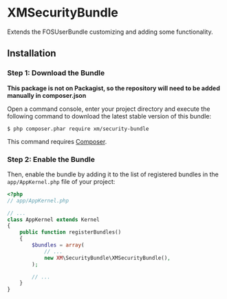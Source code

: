 # XMSecurityBundle
Extends the FOSUserBundle customizing and adding some functionality.

## Installation

### Step 1: Download the Bundle

**This package is not on Packagist, so the repository will need to be added manually in composer.json**

Open a command console, enter your project directory and execute the
following command to download the latest stable version of this bundle:

```console
$ php composer.phar require xm/security-bundle
```

This command requires [Composer](https://getcomposer.org/download/).

### Step 2: Enable the Bundle

Then, enable the bundle by adding it to the list of registered bundles
in the `app/AppKernel.php` file of your project:

```php
<?php
// app/AppKernel.php

// ...
class AppKernel extends Kernel
{
    public function registerBundles()
    {
        $bundles = array(
            // ...
            new XM\SecurityBundle\XMSecurityBundle(),
        );

        // ...
    }
}
```

